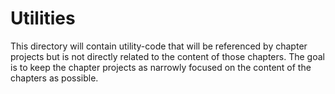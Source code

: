 # Utilities

This directory will contain utility-code that will be referenced by chapter projects but is not directly related to the content of those chapters. The goal is to keep the chapter projects as narrowly focused on the content of the chapters as possible.